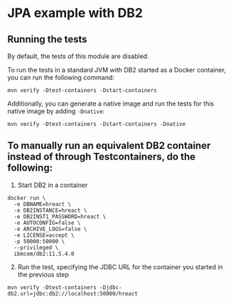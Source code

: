 # JPA example with DB2

## Running the tests

By default, the tests of this module are disabled.

To run the tests in a standard JVM with DB2 started as a Docker container, you can run the following command:

```
mvn verify -Dtest-containers -Dstart-containers
```

Additionally, you can generate a native image and run the tests for this native image by adding `-Dnative`:

```
mvn verify -Dtest-containers -Dstart-containers -Dnative
```

## To manually run an equivalent DB2 container instead of through Testcontainers, do the following:

1. Start DB2 in a container

```
docker run \
  -e DBNAME=hreact \
  -e DB2INSTANCE=hreact \
  -e DB2INST1_PASSWORD=hreact \
  -e AUTOCONFIG=false \
  -e ARCHIVE_LOGS=false \
  -e LICENSE=accept \
  -p 50000:50000 \
  --privileged \
  ibmcom/db2:11.5.4.0
```

2. Run the test, specifying the JDBC URL for the container you started in the previous step

```
mvn verify -Dtest-containers -Djdbc-db2.url=jdbc:db2://localhost:50000/hreact
```
